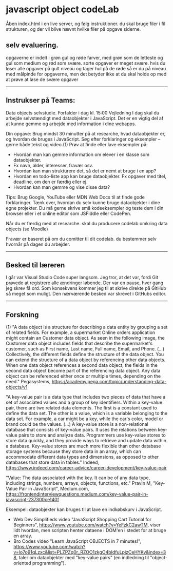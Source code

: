 # javascript object codeLab
Åben index.html i en live server, og følg instruktioner. du skal bruge filer i fil strukturen, og der vil blive nævnt hvilke filer på opgave siderne.

## selv evaluering.
opgaverne er indelt i grøn gul og røde farver, med grøn som de letteste og gul som medium og rød som svære. sorte opgaver er meget svære. hvis du løser alle opgaver på gult niveau og tager hul på de røde så er du på niveau med målpinde for opgaverne, men det betyder ikke at du skal holde op med at prøve at løse de svære opgaver

-----------------------------------------------------
Instrukser på Teams:
-----------------------------------------------------
Data objects selvstudie.
Forfalder i dag kl. 15:00
Vejledning
I dag skal du arbejde selvstændigt med dataobjekter i JavaScript. Det er en vigtig del af at kunne gemme og arbejde med information i dine webapps.

Din opgave:
Brug mindst 30 minutter på at researche, hvad dataobjekter er, og hvordan de bruges i JavaScript.
Søg efter forklaringer og eksempler – gerne både tekst og video.(1) 
Prøv at finde eller lave eksempler på:
- Hvordan man kan gemme information om elever i en klasse som dataobjekter.
- Fx navn, alder, interesser, fravær osv.
- Hvordan kan man strukturere det, så det er nemt at bruge i en app?
- Hvordan en todo-liste app kan bruge dataobjekter. Fx opgaver med titel, deadline, om den er færdig eller ej.
- Hvordan kan man gemme og vise disse data?

Tips:
Brug Google, YouTube eller MDN Web Docs til at finde gode forklaringer.
Tænk over, hvordan du selv kunne bruge dataobjekter i dine egne projekter.
Du må gerne skrive små kodeeksempler og teste dem i din browser eller i et online editor som JSFiddle eller CodePen.


Når du er færdig med at researche. skal du producere codelab omkring data objects (se Moodle) 

Fravær er baseret på om du comitter til dit codelab. du bestemmer selv hvornår på dagen du arbejder.

-----------------------------------------------------
Besked til læreren
-----------------------------------------------------
I går var Visual Studio Code super langsom. Jeg tror, at det var, fordi Git prøvede at registrere alle ændringer løbende. Der var en pause, hver gang jeg skrev få ord. Som konsekvens kommer jeg til at skrive direkte på GitHub så meget som muligt. Den nærværende besked var skrevet i GitHubs editor.

-----------------------------------------------------
Forskning
-----------------------------------------------------
(1) "A data object is a structure for describing a data entity by grouping a set of related fields. For example, a supermarket Online orders application might contain an Customer data object. As seen in the following image, the Customer data object includes fields that describe the supermarket's customer, such as First name, Last name, Full name, Email, and Phone. (...) Collectively, the different fields define the structure of the data object.
You can extend the structure of a data object by referencing other data objects. When one data object references a second data object, the fields in the second data object become part of the referencing data object. Any data object can be referenced either once or multiple times, depending on the need." Pegasystems, https://academy.pega.com/topic/understanding-data-objects/v1

"A key-value pair is a data type that includes two pieces of data that have a set of associated values and a group of key identifiers. Within a key-value pair, there are two related data elements. The first is a constant used to define the data set. The other is a value, which is a variable belonging to the data set. For example, a car might be a key, while the car's color, model or brand could be the values. (...)
A key-value store is a non-relational database that consists of key-value pairs. It uses the relations between key-value pairs to store and analyze data. Programmers use key-value stores to store data quickly, and they provide ways to retrieve and update data within a database. Key-value stores are much more flexible than other database storage systems because they store data in an array, which can accommodate different data types and dimensions, as opposed to other databases that store data in tables." Indeed, https://www.indeed.com/career-advice/career-development/key-value-pair

"Value: The data associated with the key. It can be of any data type, including strings, numbers, arrays, objects, functions, etc." Pravin M, "Key-Value Pair in JavaScript", Medium.com, https://frontendinterviewquestions.medium.com/key-value-pair-in-javascript-237300ce140f

Eksempel: dataobjekter kan bruges til at lave en indkøbskurv i JavaScript. 
* Web Dev Simplifieds video "JavaScript Shopping Cart Tutorial for Beginners", https://www.youtube.com/watch?v=YeFzkC2awTM, viser lidt hvordan, men scripten henter dataene i DOM'en i stedet for at bruge en array.
* Bro Codes video "Learn JavaScript OBJECTS in 7 minutes!", https://www.youtube.com/watch?v=lo7o91qLzxc&list=PLZPZq0r_RZOO1zkgO4bIdfuLpizCeHYKv&index=38, taler om dataobjekter med "key-value pairs" (en indledning til "object-oriented programming"). 
